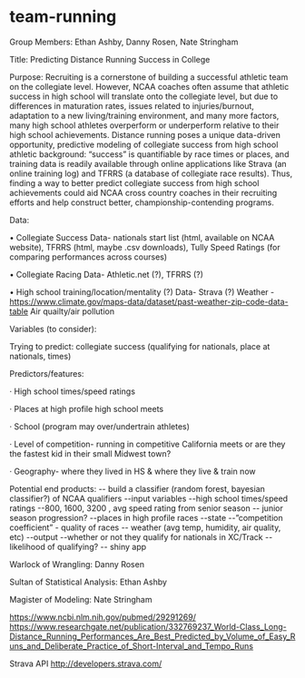 # team-running

Group Members: Ethan Ashby, Danny Rosen, Nate Stringham
 
Title: Predicting Distance Running Success in College
 
Purpose: Recruiting is a cornerstone of building a successful athletic team on the collegiate level. However, NCAA coaches often assume that athletic success in high school will translate onto the collegiate level, but due to differences in maturation rates, issues related to injuries/burnout, adaptation to a new living/training environment, and many more factors, many high school athletes overperform or underperform relative to their high school achievements. Distance running poses a unique data-driven opportunity, predictive modeling of collegiate success from high school athletic background: “success” is quantifiable by race times or places, and training data is readily available through online applications like Strava (an online training log) and TFRRS (a database of collegiate race results). Thus, finding a way to better predict collegiate success from high school achievements could aid NCAA cross country coaches in their recruiting efforts and help construct better, championship-contending programs. 

Data:

• Collegiate Success Data- nationals start list (html, available on NCAA website), TFRRS (html, maybe .csv downloads), Tully Speed Ratings (for comparing performances across courses)

• Collegiate Racing Data- Athletic.net (?), TFRRS (?)

• High school training/location/mentality (?) Data- Strava (?)
Weather - https://www.climate.gov/maps-data/dataset/past-weather-zip-code-data-table
Air quailty/air pollution

Variables (to consider):

Trying to predict: collegiate success (qualifying for nationals, place at nationals, times)

Predictors/features:

·      High school times/speed ratings

·      Places at high profile high school meets

·      School (program may over/undertrain athletes)

·      Level of competition- running in competitive California meets or are they the fastest kid in their small Midwest town?

·      Geography- where they lived in HS & where they live & train now
 
Potential end products:
 	-- build a classifier (random forest, bayesian classifier?) of NCAA qualifiers
		--input variables 
			--high school times/speed ratings
				--800, 1600, 3200 , avg speed rating from senior season
				-- junior season progression?
			--places in high profile races
			--state 
			--”competition coefficient” - quality of races
			-- weather (avg temp, humidity, air quality, etc)
		--output
			--whether or not they qualify for nationals in XC/Track
			--likelihood of qualifying?
	-- shiny app 
			
Warlock of Wrangling: Danny Rosen

Sultan of Statistical Analysis: Ethan Ashby 

Magister of Modeling: Nate Stringham

https://www.ncbi.nlm.nih.gov/pubmed/29291269/
https://www.researchgate.net/publication/332769237_World-Class_Long-Distance_Running_Performances_Are_Best_Predicted_by_Volume_of_Easy_Runs_and_Deliberate_Practice_of_Short-Interval_and_Tempo_Runs
 
Strava API
http://developers.strava.com/
 

